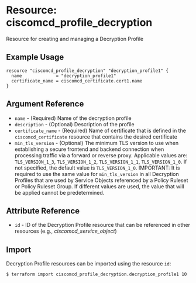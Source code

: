 # Resource: ciscomcd_profile_decryption
Resource for creating and managing a Decryption Profile

## Example Usage
```hcl
resource "ciscomcd_profile_decryption" "decryption_profile1" {
  name             = "decryption_profile1"
  certificate_name = ciscomcd_certificate.cert1.name
}
```
## Argument Reference
* `name` - (Required) Name of the decryption profile
* `description` - (Optional) Description of the profile
* `certificate_name` - (Required) Name of certificate that is defined in the `ciscomcd_certificate` resource that contains the desired certificate
* `min_tls_version` - (Optional) The minimum TLS version to use when establishing a secure frontend and backend connection when processing traffic via a forward or reverse proxy.  Applicable values are:  `TLS_VERSION_1_3`, `TLS_VERSION_1_2`, `TLS_VERSION_1_1`, `TLS_VERSION_1_0`.  If not specified, the default value is `TLS_VERSION_1_0`.  IMPORTANT: It is required to use the same value for `min_tls_version` in all Decryption Profiles that are used by Service Objects referenced by a Policy Ruleset or Policy Ruleset Group.  If different values are used, the value that will be applied cannot be predetermined.

## Attribute Reference
* `id` - ID of the Decryption Profile resource that can be referenced in other resources (e.g., *ciscomcd_service_object*)

## Import
Decryption Profile resources can be imported using the resource `id`:

```hcl
$ terraform import ciscomcd_profile_decryption.decryption_profile1 10
```